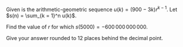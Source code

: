 Given is the arithmetic-geometric sequence $u(k) = (900-3k)r^{k - 1}$.
Let $s(n) = \sum_{k = 1}^n u(k)$.


Find the value of $r$ for which $s(5000) = -600\,000\,000\,000$.


Give your answer rounded to $12$ places behind the decimal point.
